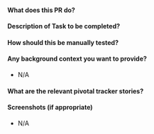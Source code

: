 #### What does this PR do?

#### Description of Task to be completed?

#### How should this be manually tested?

#### Any background context you want to provide?
 - N/A
#### What are the relevant pivotal tracker stories?
[]()
#### Screenshots (if appropriate)
 - N/A